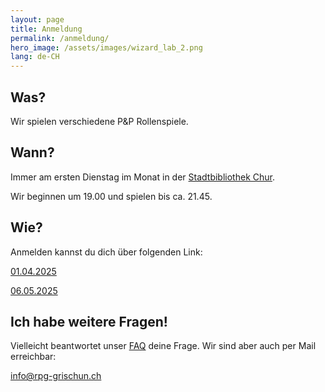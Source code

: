 ```yaml
---
layout: page
title: Anmeldung
permalink: /anmeldung/
hero_image: /assets/images/wizard_lab_2.png
lang: de-CH
---
```


## Was?

Wir spielen verschiedene P&P Rollenspiele.

## Wann?

Immer am ersten Dienstag im Monat in der [Stadtbibliothek Chur](https://www.bibliochur.ch/).

Wir beginnen um 19.00 und spielen bis ca. 21.45.

## Wie?

Anmelden kannst du dich über folgenden Link:

[01.04.2025](https://docs.google.com/forms/d/e/1FAIpQLSfYe5zcfY41Uro2i48wpnXepBAWgsJ2iSgO-CUgSFtH_L3N_w/viewform?usp=dialog)

[06.05.2025](https://forms.gle/fRiVcWtSLyJTv4kF9)

## Ich habe weitere Fragen!

Vielleicht beantwortet unser [FAQ](faq.md) deine Frage. Wir sind aber auch per Mail erreichbar:

<info@rpg-grischun.ch>
